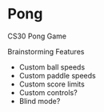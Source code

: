 # Pong
CS30 Pong Game

Brainstorming Features
 - Custom ball speeds
 - Custom paddle speeds
 - Custom score limits
 - Custom controls?
 - Blind mode?

